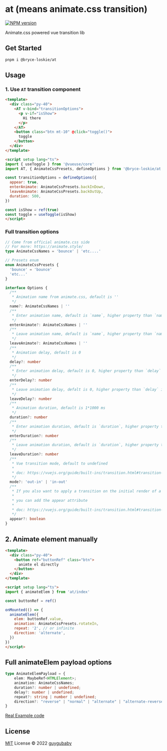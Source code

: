 # at (means animate.css transition)

[![NPM version](https://img.shields.io/npm/v/@bryce-loskie/at?color=a1b858&label=)](https://www.npmjs.com/package/@bryce-loskie/at)

Animate.css powered vue transition lib

## Get Started

```bash
pnpm i @bryce-loskie/at
```

## Usage

### 1. Use `AT` transition component

```html
<template>
  <div class="py-40">
    <AT v-bind="transitionOptions">
      <p v-if="isShow">
        Hi there
      </p>
    </AT>
    <button class="btn mt-10" @click="toggle()">
      toggle
    </button>
  </div>
</template>

<script setup lang="ts">
import { useToggle } from '@vueuse/core'
import AT, { AnimateCssPresets, defineOptions } from '@bryce-loskie/at'

const transitionOptions = defineOptions({
  appear: true,
  enterAnimate: AnimateCssPresets.backInDown,
  leaveAnimate: AnimateCssPresets.backOutUp,
  duration: 500,
})

const isShow = ref(true)
const toggle = useToggle(isShow)
</script>
```

### Full transition options

```typescript
// Come from official animate.css side
// For more: https://animate.style/
type AnimateCssNames = 'bounce' | 'etc....'

// Presets enum
enum AnimateCssPresets {
  'bounce' = 'bounce'
  'etc...'
}

interface Options {
  /**
   * Animation name from animate.css, default is ''
   */
  name?: AnimateCssNames | ''
  /**
   * Enter animation name, default is `name`, higher property than `name` if set
   */
  enterAnimate?: AnimateCssNames | ''
  /**
   * Leave animation name, default is `name`, higher property than `name` if set
   */
  leaveAnimate?: AnimateCssNames | ''
  /**
   * Animation delay, default is 0
   */
  delay?: number
  /**
   * Enter animation delay, default is 0, higher property than `delay` if set
   */
  enterDelay?: number
  /**
   * Leave animation delay, defalt is 0, higher property than `delay` if set
   */
  leaveDelay?: number
  /**
   * Animation duration, default is 1*1000 ms
   */
  duration?: number
  /**
   * Enter animation duration, default is `duration`, higher property than `duration` if set
   */
  enterDuration?: number
  /**
   * Leave animation duration, default is `duration`, higher property than `duration` if set
   */
  leaveDuration?: number
  /**
   * Vue transition mode, default to undefined
   *
   * doc: https://vuejs.org/guide/built-ins/transition.html#transition-modes
   */
  mode?: 'out-in' | 'in-out'
  /**
   * If you also want to apply a transition on the initial render of a node
   *
   * you can add the appear attribute
   *
   * doc: https://vuejs.org/guide/built-ins/transition.html#transition-on-appear
   */
  appear?: boolean
}
```

## 2. Animate element manually

```html
<template>
  <div class="py-40">
    <button ref="buttonRef" class="btn">
      animte el directly
    </button>
  </div>
</template>

<script setup lang="ts">
import { animateElem } from 'at/index'

const buttonRef = ref()

onMounted(() => {
  animateElem({
    elem: buttonRef.value,
    animation: AnimateCssPresets.rotateIn,
    repeat: '2', // or infinite
    direction: 'alternate',
  })
})
</script>
```

## Full animateElem payload options

```typescript
type AnimateElemPayload = {
    elem: MaybeRef<HTMLElement>;
    animation: AnimateCssNames;
    duration?: number | undefined;
    delay?: number | undefined;
    repeat?: string | number | undefined;
    direction?: "reverse" | "normal" | "alternate" | "alternate-reverse" | "initial" | "inherit" | undefined;
}
```

[Real Example code](https://github.com/guygubaby/at/blob/main/playground/src/pages/index.vue)

## License

[MIT](./LICENSE) License © 2022 [guygubaby](https://github.com/guygubaby)
